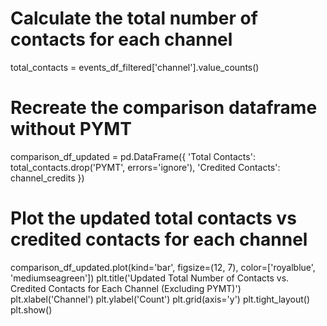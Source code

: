 # Calculate the total number of contacts for each channel
total_contacts = events_df_filtered['channel'].value_counts()

# Recreate the comparison dataframe without PYMT
comparison_df_updated = pd.DataFrame({
    'Total Contacts': total_contacts.drop('PYMT', errors='ignore'),
    'Credited Contacts': channel_credits
})

# Plot the updated total contacts vs credited contacts for each channel
comparison_df_updated.plot(kind='bar', figsize=(12, 7), color=['royalblue', 'mediumseagreen'])
plt.title('Updated Total Number of Contacts vs. Credited Contacts for Each Channel (Excluding PYMT)')
plt.xlabel('Channel')
plt.ylabel('Count')
plt.grid(axis='y')
plt.tight_layout()
plt.show()
